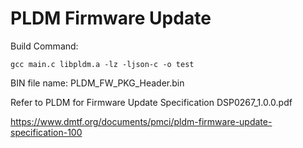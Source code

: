 # PLDM Firmware Update
Build Command:
    
    gcc main.c libpldm.a -lz -ljson-c -o test
BIN file name: PLDM_FW_PKG_Header.bin  

Refer to PLDM for Firmware Update Specification DSP0267_1.0.0.pdf

https://www.dmtf.org/documents/pmci/pldm-firmware-update-specification-100
